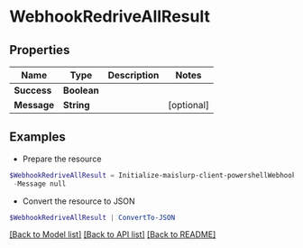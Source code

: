 # WebhookRedriveAllResult
## Properties

Name | Type | Description | Notes
------------ | ------------- | ------------- | -------------
**Success** | **Boolean** |  | 
**Message** | **String** |  | [optional] 

## Examples

- Prepare the resource
```powershell
$WebhookRedriveAllResult = Initialize-maislurp-client-powershellWebhookRedriveAllResult  -Success null `
 -Message null
```

- Convert the resource to JSON
```powershell
$WebhookRedriveAllResult | ConvertTo-JSON
```

[[Back to Model list]](../README#documentation-for-models) [[Back to API list]](../README#documentation-for-api-endpoints) [[Back to README]](../README)

